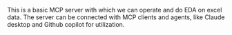 This is a basic MCP server with which we can operate and do EDA on excel data.
The server can be connected with MCP clients and agents, like Claude desktop and Github copilot for utilization.
